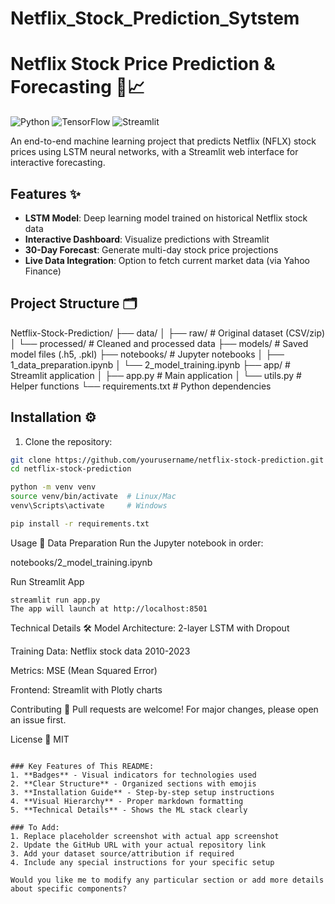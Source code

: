 # Netflix_Stock_Prediction_Sytstem

# Netflix Stock Price Prediction & Forecasting 🎥📈

![Python](https://img.shields.io/badge/Python-3.8%2B-blue)
![TensorFlow](https://img.shields.io/badge/TensorFlow-2.12.0-orange)
![Streamlit](https://img.shields.io/badge/Streamlit-1.25.0-red)

An end-to-end machine learning project that predicts Netflix (NFLX) stock prices using LSTM neural networks, with a Streamlit web interface for interactive forecasting.

## Features ✨

- **LSTM Model**: Deep learning model trained on historical Netflix stock data
- **Interactive Dashboard**: Visualize predictions with Streamlit
- **30-Day Forecast**: Generate multi-day stock price projections
- **Live Data Integration**: Option to fetch current market data (via Yahoo Finance)

## Project Structure 🗂️
Netflix-Stock-Prediction/
├── data/
│ ├── raw/ # Original dataset (CSV/zip)
│ └── processed/ # Cleaned and processed data
├── models/ # Saved model files (.h5, .pkl)
├── notebooks/ # Jupyter notebooks
│ ├── 1_data_preparation.ipynb
│ └── 2_model_training.ipynb
├── app/ # Streamlit application
│ ├── app.py # Main application
│ └── utils.py # Helper functions
└── requirements.txt # Python dependencies

## Installation ⚙️

1. Clone the repository:
```bash
git clone https://github.com/yourusername/netflix-stock-prediction.git
cd netflix-stock-prediction

python -m venv venv
source venv/bin/activate  # Linux/Mac
venv\Scripts\activate     # Windows

pip install -r requirements.txt
```
Usage 🚀
Data Preparation
Run the Jupyter notebook in order:

notebooks/2_model_training.ipynb

Run Streamlit App
```cd app
streamlit run app.py
The app will launch at http://localhost:8501

```
Technical Details 🛠️
Model Architecture: 2-layer LSTM with Dropout

Training Data: Netflix stock data 2010-2023

Metrics: MSE (Mean Squared Error)

Frontend: Streamlit with Plotly charts

Contributing 🤝
Pull requests are welcome! For major changes, please open an issue first.

License 📄
MIT
```

### Key Features of This README:
1. **Badges** - Visual indicators for technologies used
2. **Clear Structure** - Organized sections with emojis
3. **Installation Guide** - Step-by-step setup instructions
4. **Visual Hierarchy** - Proper markdown formatting
5. **Technical Details** - Shows the ML stack clearly

### To Add:
1. Replace placeholder screenshot with actual app screenshot
2. Update the GitHub URL with your actual repository link
3. Add your dataset source/attribution if required
4. Include any special instructions for your specific setup

Would you like me to modify any particular section or add more details about specific components?
```
